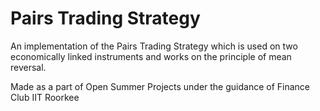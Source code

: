 # Pairs Trading Strategy

An implementation of the Pairs Trading Strategy which is used on two economically linked instruments and works on the principle of mean reversal.

Made as a part of Open Summer Projects under the guidance of Finance Club IIT Roorkee
